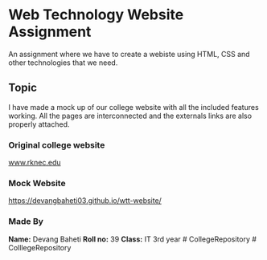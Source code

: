 # Web Technology Website Assignment

An assignment where we have to create a webiste using HTML, CSS and other technologies that we need.

## Topic

I have made a mock up of our college website with all the included features working.
All the pages are interconnected and the externals links are also properly attached.

### Original college website

www.rknec.edu

### Mock Website

https://devangbaheti03.github.io/wtt-website/

### Made By

**Name:** Devang Baheti
**Roll no:** 39
**Class:** IT 3rd year
#   C o l l e g e R e p o s i t o r y  
 #   C o l l l e g e R e p o s i t o r y  
 